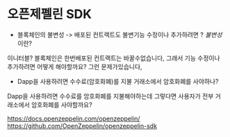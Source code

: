 # 오픈제펠린 SDK 

- 블록체인의 불변성 -> 배포된 컨트랙트도 불변기능 수정이나 추가하려면 ?
*불변성* 이란?

이니터블? 블록체인은 한번배포된 컨트랙트는 바꿀수없습니다, 그래서 기능 수정이나 추가하려면 어떻게 해야할까요?
그런 문제가있습니다, 

- Dapp을 사용하려면 수수료(암호화폐)를 지불 거래소에서 암호화폐를 사야하나?

Dapp을 사용하려면 수수료를 암호화폐를 지불해야하는데 그렇다면 사용자가 전부 거래소에서 암호화폐를 사야할까요?


https://docs.openzeppelin.com/openzeppelin/
https://github.com/OpenZeppelin/openzeppelin-sdk

